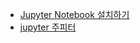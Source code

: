 - [Jupyter Notebook 설치하기](https://m.blog.naver.com/samsjang/220758501873)  
- [jupyter 주피터](https://sites.google.com/site/raspberrypieducation/programmingtools/python/jupyter)  
